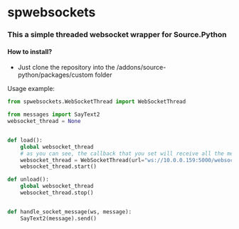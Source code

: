 # spwebsockets
### This a simple threaded websocket wrapper for Source.Python 

#### How to install?
- Just clone the repository into the /addons/source-python/packages/custom folder

Usage example:
```python
from spwebsockets.WebSocketThread import WebSocketThread

from messages import SayText2
websocket_thread = None


def load():
    global websocket_thread
    # as you can see, the callback that you set will receive all the messages, including the websocket handle
    websocket_thread = WebSocketThread(url="ws://10.0.0.159:5000/websockets", cb=handle_socket_message)
    websocket_thread.start()

def unload():
    global websocket_thread
    websocket_thread.stop()


def handle_socket_message(ws, message):
    SayText2(message).send()
```
